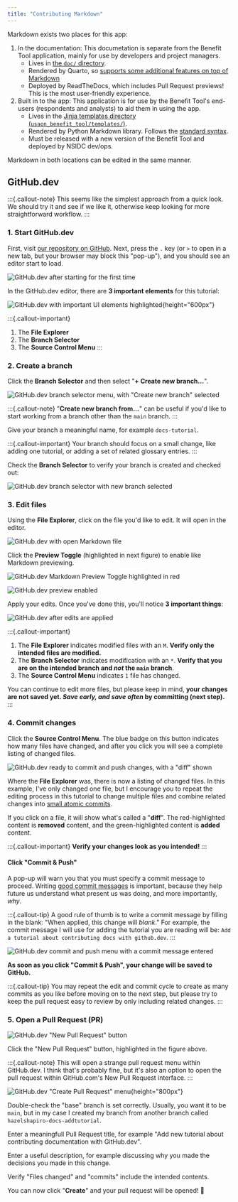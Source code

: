 ```yaml
---
title: "Contributing Markdown"
---
```


Markdown exists two places for this app:

1. In the documentation: This documetation is separate from the Benefit Tool
   application, mainly for use by developers and project managers.
   * Lives in
     [the `doc/` directory](https://github.com/nsidc/usaon-benefit-tool/tree/main/doc).
   * Rendered by Quarto, so
     [supports some additional features on top of Markdown](https://quarto.org/docs/authoring/markdown-basics.html)
   * Deployed by ReadTheDocs, which includes Pull Request previews! This is the most
     user-friendly experience.
2. Built in to the app: This application is for use by the Benefit Tool's end-users
   (respondents and analysts) to aid them in using the app.
   * Lives in the
   [Jinja templates directory (`usaon_benefit_tool/templates/`)](https://github.com/nsidc/usaon-benefit-tool/tree/main/usaon_benefit_tool/templates).
   * Rendered by Python Markdown library.
     Follows the [standard syntax](https://www.markdownguide.org/basic-syntax/).
   * Must be released with a new version of the Benefit Tool and deployed by NSIDC
     dev/ops.

Markdown in both locations can be edited in the same manner.


## GitHub.dev

:::{.callout-note}
This seems like the simplest approach from a quick look.
We should try it and see if we like it, otherwise keep looking for more straightforward workflow.
:::


### 1. Start GitHub.dev

First, visit [our repository on GitHub](https://github.com/nsidc/usaon-benefit-tool).
Next, press the `.` key (or `>` to open in a new tab, but your browser may block this
"pop-up"), and you should see an editor start to load.

![GitHub.dev after starting for the first time](/_assets/github-dev-fresh.png)

In the GitHub.dev editor, there are **3 important elements** for this tutorial:

![GitHub.dev with important UI elements highlighted](/_assets/github-dev-highlights.png){height="600px"}

:::{.callout-important}
1. The **File Explorer**
2. The **Branch Selector**
3. The **Source Control Menu**
:::


### 2. Create a branch

Click the **Branch Selector** and then select "**+ Create new branch...**".


![GitHub.dev branch selector menu, with "Create new branch" selected](/_assets/github-dev-create-branch.png)

:::{.callout-note}
"**Create new branch from...**" can be useful if you'd like to start working from a
branch other than the `main` branch.
:::

Give your branch a meaningful name, for example `docs-tutorial`.

:::{.callout-important}
Your branch should focus on a small change, like adding one tutorial, or adding a set of
related glossary entries.
:::

Check the **Branch Selector** to verify your branch is created and checked out:

![GitHub.dev branch selector with new branch selected](/_assets/github-dev-branch-selector-updated.png)


### 3. Edit files

Using the **File Explorer**, click on the file you'd like to edit. It will open in the
editor.

![GitHub.dev with open Markdown file](/_assets/github-dev-open-markdown.png)

Click the **Preview Toggle** (highlighted in next figure) to enable like Markdown
previewing.

![GitHub.dev **Markdown Preview Toggle** highlighted in red](/_assets/github-dev-markdown-preview-toggle.png)

![GitHub.dev preview enabled](/_assets/github-dev-markdown-preview.png)

Apply your edits. Once you've done this, you'll notice **3 important things**:

![GitHub.dev after edits are applied](/_assets/github-dev-after-edit.png)

:::{.callout-important}
1. The **File Explorer** indicates modified files with an `M`. **Verify only the
   intended files are modified.**
2. The **Branch Selector** indicates modification with an `*`. **Verify that you are on
   the intended branch and _not_ the `main` branch**.
3. The **Source Control Menu** indicates `1` file has changed.

You can continue to edit more files, but please keep in mind, **your changes are not
saved yet. _Save early, and save often_ by committing (next step).**
:::


### 4. Commit changes

Click the **Source Control Menu**. The blue badge on this button indicates how many
files have changed, and after you click you will see a complete listing of changed
files.

![GitHub.dev ready to commit and push changes, with a "diff" shown](/_assets/github-dev-ready-to-commit-and-push.png)

Where the **File Explorer** was, there is now a listing of changed files. In this
example, I've only changed one file, but I encourage you to repeat the editing process
in this tutorial to change multiple files and combine related changes into
[small atomic commits](https://www.aleksandrhovhannisyan.com/blog/atomic-git-commits/).

If you click on a file, it will show what's called a "**diff**". The red-highlighted content
is **removed** content, and the green-highlighted content is **added** content.

:::{.callout-important}
**Verify your changes look as you intended!**
:::


#### Click "Commit & Push"

A pop-up will warn you that you must specify a commit message to proceed. Writing
[good commit messages](https://cbea.ms/git-commit/) is important, because they help
future us understand what present us was doing, and more importantly, _why_.

:::{.callout-tip}
A good rule of thumb is to write a commit message by filling in the blank: "When
applied, this change will _blank_." For example, the commit message I will use for
adding the tutorial you are reading will be: `Add a tutorial about contributing docs
with github.dev`.
:::

![GitHub.dev commit and push menu with a commit message entered](/_assets/github-dev-commit-message.png)

**As soon as you click "Commit & Push", your change will be saved to GitHub.**

:::{.callout-tip}
You may repeat the edit and commit cycle to create as many commits as you like before
moving on to the next step, but please try to keep the pull request easy to review by
only including related changes.
:::


### 5. Open a Pull Request (PR)

![GitHub.dev "New Pull Request" button](/_assets/github-dev-new-pr-button.png)

Click the "New Pull Request" button, highlighted in the figure above.

:::{.callout-note}
This will open a strange pull request menu within GitHub.dev. I think that's probably
fine, but it's also an option to open the pull request within GitHub.com's New Pull
Request interface.
:::

![GitHub.dev "Create Pull Request" menu](/_assets/github-dev-create-pr.png){height="800px"}

Double-check the "base" branch is set correctly. Usually, you want it to be `main`, but
in my case I created my branch from another branch called
`hazelshapiro-docs-addtutorial`.

Enter a meaningfull Pull Request title, for example "Add new tutorial about contributing
documentation with GitHub.dev".

Enter a useful description, for example discussing why you made the decisions you made
in this change.

Verify "Files changed" and "commits" include the intended contents.

You can now click "**Create**" and your pull request will be opened! :tada:
